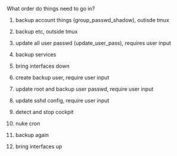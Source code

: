 What order do things need to go in?

1. backup account things (group_passwd_shadow), outisde tmux

2. backup etc, outside tmux

3. update all user passwd (update_user_pass), requires user input

4. backup services

5. bring interfaces down 

6. create backup user, require user input

7. update root and backup user passwd, require user input

8. update sshd config, require user input

9. detect and stop cockpit

10. nuke cron

11. backup again

12. bring interfaces up
